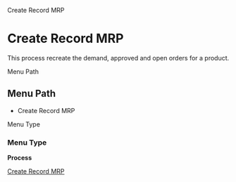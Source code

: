 
Create Record MRP
# Create Record MRP


This process recreate the demand, approved and open orders for a product.

Menu Path
## Menu Path



- Create Record MRP

Menu Type
### Menu Type

**Process**


[Create Record MRP](../../functional-guide/process/process-pp_create-record-mrp.md)